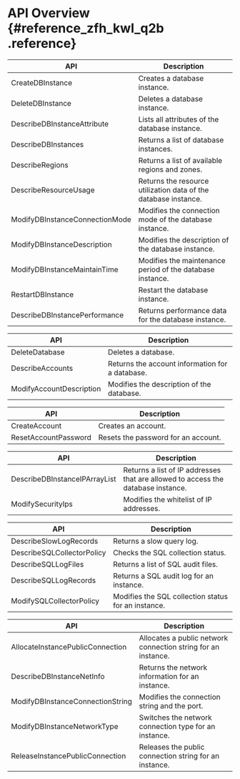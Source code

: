 # API Overview {#reference_zfh_kwl_q2b .reference}

|API|Description|
|---|-----------|
|CreateDBInstance|Creates a database instance.|
|DeleteDBInstance|Deletes a database instance.|
|DescribeDBInstanceAttribute|Lists all attributes of the database instance.|
|DescribeDBInstances|Returns a list of database instances.|
|DescribeRegions|Returns a list of available regions and zones.|
|DescribeResourceUsage|Returns the resource utilization data of the database instance.|
|ModifyDBInstanceConnectionMode|Modifies the connection mode of the database instance.|
|ModifyDBInstanceDescription|Modifies the description of the database instance.|
|ModifyDBInstanceMaintainTime|Modifies the maintenance period of the database instance.|
|RestartDBInstance|Restart the database instance.|
|DescribeDBInstancePerformance|Returns performance data for the database instance.|

|API|Description|
|---|-----------|
|DeleteDatabase|Deletes a database.|
|DescribeAccounts|Returns the account information for a database.|
|ModifyAccountDescription|Modifies the description of the database.|

|API|Description|
|---|-----------|
|CreateAccount|Creates an account.|
|ResetAccountPassword|Resets the password for an account.|

|API|Description|
|---|-----------|
|DescribeDBInstanceIPArrayList|Returns a list of IP addresses that are allowed to access the database instance.|
|ModifySecurityIps|Modifies the whitelist of IP addresses.|

|API|Description|
|---|-----------|
|DescribeSlowLogRecords|Returns a slow query log.|
|DescribeSQLCollectorPolicy|Checks the SQL collection status.|
|DescribeSQLLogFiles|Returns a list of SQL audit files.|
|DescribeSQLLogRecords|Returns a SQL audit log for an instance.|
|ModifySQLCollectorPolicy|Modifies the SQL collection status for an instance.|

|API|Description|
|---|-----------|
|AllocateInstancePublicConnection|Allocates a public network connection string for an instance.|
|DescribeDBInstanceNetInfo|Returns the network information for an instance.|
|ModifyDBInstanceConnectionString|Modifies the connection string and the port.|
|ModifyDBInstanceNetworkType|Switches the network connection type for an instance.|
|ReleaseInstancePublicConnection|Releases the public connection string for an instance.|

